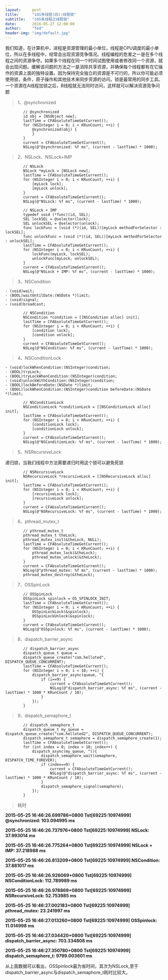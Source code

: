 ```yaml
---
layout:     post
title:      "iOS多线程(四):线程锁"
subtitle:   "iOS多线程之线程锁"
date:       2016-05-27 12:00:00
author:     "Ted"
header-img: "img/default.jpg"
---
```


我们知道，在计算机中，进程是资源管理的最小单位，线程是CPU调度的最小单位，所以在多线程中，经常会出现资源竞争情况。线程编程的危害之一是在多个线程之间的资源争夺。如果多个线程在同一个时间试图使用或者修改同一个资源，就会出现问题。缓解该问题的方法之一是消除共享资源，并确保每个线程都有在它操作的资源上面的独特设置。因为保持完全独立的资源是不可行的，所以你可能必须使用锁，条件，原子操作和其他技术来同步资源的访问。锁是最常用的同步工具。一个资源在A线程加锁之后，B线程就无法同时访问，这样就可以解决资源竞争问题

> 1、@synchronized

```objc
        // @synchronized
        id obj = [NSObject new];
        lastTime = CFAbsoluteTimeGetCurrent();
        for (NSInteger i = 0; i < KRunCount; ++i) {
            @synchronized(obj) {
            }
        }
        current = CFAbsoluteTimeGetCurrent();
        NSLog(@"@synchronized: %f ms", (current - lastTime) * 1000);
```

> 2、NSLock、NSLock+IMP

```objc
        // NSLock
        NSLock *myLock = [NSLock new];
        lastTime = CFAbsoluteTimeGetCurrent();
        for (NSInteger i = 0; i < KRunCount; ++i) {
            [myLock lock];
            [myLock unlock];
        }
        current = CFAbsoluteTimeGetCurrent();
        NSLog(@"NSLock: %f ms", (current - lastTime) * 1000);
        
        // NSLock + IMP
        typedef void (*func)(id, SEL);
        SEL lockSEL = @selector(lock);
        SEL unlockSEL = @selector(unlock);
        func lockFunc = (void (*)(id, SEL))[myLock methodForSelector : lockSEL];
        func unlockFunc = (void (*)(id, SEL))[myLock methodForSelector : unlockSEL];
        lastTime = CFAbsoluteTimeGetCurrent();
        for (NSInteger i = 0; i < KRunCount; ++i) {
            lockFunc(myLock, lockSEL);
            unlockFunc(myLock, unlockSEL);
        }
        current = CFAbsoluteTimeGetCurrent();
        NSLog(@"NSLock + IMP: %f ms", (current - lastTime) * 1000);
```

> 3、NSCondition

```objc
- (void)wait;
- (BOOL)waitUntilDate:(NSDate *)limit;
- (void)signal;
- (void)broadcast;
```

```objc
        // NSCondition
        NSCondition *condition = [[NSCondition alloc] init];
        lastTime = CFAbsoluteTimeGetCurrent();
        for (NSInteger i = 0; i < KRunCount; ++i) {
            [condition lock];
            [condition unlock];
        }
        current = CFAbsoluteTimeGetCurrent();
        NSLog(@"NSCondition: %f ms", (current - lastTime) * 1000);
```

> 4、NSConditionLock

```objc
- (void)lockWhenCondition:(NSInteger)condition;
- (BOOL)tryLock;
- (BOOL)tryLockWhenCondition:(NSInteger)condition;
- (void)unlockWithCondition:(NSInteger)condition;
- (BOOL)lockBeforeDate:(NSDate *)limit;
- (BOOL)lockWhenCondition:(NSInteger)condition beforeDate:(NSDate *)limit;
```

```objc
        // NSConditionLock
        NSConditionLock *conditionLock = [[NSConditionLock alloc] init];
        lastTime = CFAbsoluteTimeGetCurrent();
        for (NSInteger i = 0; i < KRunCount; ++i) {
            [conditionLock lock];
            [conditionLock unlock];
        }
        current = CFAbsoluteTimeGetCurrent();
        NSLog(@"NSConditionLock: %f ms", (current - lastTime) * 1000);
```

> 5、NSRecursiveLock

递归锁，当我们线程中方法需要递归时用这个锁可以避免死锁

```objc
        // NSRecursiveLock
        NSRecursiveLock *recursiveLock = [[NSRecursiveLock alloc] init];
        lastTime = CFAbsoluteTimeGetCurrent();
        for (NSInteger i = 0; i < KRunCount; ++i) {
            [recursiveLock lock];
            [recursiveLock unlock];
        }
        current = CFAbsoluteTimeGetCurrent();
        NSLog(@"NSRecursiveLock: %f ms", (current - lastTime) * 1000);
```

> 6、pthread_mutex_t

```objc
        // pthread_mutex_t
        pthread_mutex_t theLock;
        pthread_mutex_init(&theLock, NULL);
        lastTime = CFAbsoluteTimeGetCurrent();
        for (NSInteger i = 0; i < KRunCount; ++i) {
            pthread_mutex_lock(&theLock);
            pthread_mutex_unlock(&theLock);
        }
        current = CFAbsoluteTimeGetCurrent();
        NSLog(@"pthread_mutex: %f ms", (current - lastTime) * 1000);
        pthread_mutex_destroy(&theLock);
```

>  7、OSSpinLock

```objc
        // OSSpinLock
        OSSpinLock spinlock = OS_SPINLOCK_INIT;
        lastTime = CFAbsoluteTimeGetCurrent();
        for (NSInteger i = 0; i < KRunCount; ++i) {
            OSSpinLockLock(&spinlock);
            OSSpinLockUnlock(&spinlock);
        }
        current = CFAbsoluteTimeGetCurrent();
        NSLog(@"OSSpinlock: %f ms", (current - lastTime) * 1000);
```

> 8、dispatch_barrier_async

```objc
        // dispatch_barrier_async
        dispatch_queue_t queue =
        dispatch_queue_create("com.helloted", DISPATCH_QUEUE_CONCURRENT);
        lastTime = CFAbsoluteTimeGetCurrent();
        for (NSInteger i = 0; i < 10; ++i) {
            dispatch_barrier_async(queue, ^{
                if (i==9) {
                    current = CFAbsoluteTimeGetCurrent();
                    NSLog(@"dispatch_barrier_async: %f ms", (current - lastTime) * 1000 * KRunCount / 10);
                }
            });
        }
```

> 9、dispatch_semaphore_t

```objc
        // dispatch_semaphore_t
        dispatch_queue_t my_queue = dispatch_queue_create("com.helloted2", DISPATCH_QUEUE_CONCURRENT);
        dispatch_semaphore_t semaphore = dispatch_semaphore_create(1);
        lastTime = CFAbsoluteTimeGetCurrent();
        for (int index = 0; index < 10; index++) {
            dispatch_async(my_queue, ^(){
                dispatch_semaphore_wait(semaphore, DISPATCH_TIME_FOREVER);
                if (index==9) {
                    current = CFAbsoluteTimeGetCurrent();
                    NSLog(@"dispatch_barrier_async: %f ms", (current - lastTime) * 1000 * KRunCount / 10);
                }
                dispatch_semaphore_signal(semaphore);
            });
        }
```

> 耗时

**2015-05-25 16:46:26.699786+0800 Tst[69225:10974999] @synchronized: 103.094995 ms**

**2015-05-25 16:46:26.737976+0800 Tst[69225:10974999] NSLock: 37.993014 ms**

**2015-05-25 16:46:26.775264+0800 Tst[69225:10974999] NSLock + IMP: 37.218988 ms**

**2015-05-25 16:46:26.813209+0800 Tst[69225:10974999] NSCondition: 37.881017 ms**

**2015-05-25 16:46:26.926069+0800 Tst[69225:10974999] NSConditionLock: 112.789989 ms**

**2015-05-25 16:46:26.978869+0800 Tst[69225:10974999] NSRecursiveLock: 52.753985 ms**

**2015-05-25 16:46:27.002183+0800 Tst[69225:10974999] pthread_mutex: 23.241997 ms**

**2015-05-25 16:46:27.013260+0800 Tst[69225:10974999] OSSpinlock: 11.014998 ms**

**2015-05-25 16:46:27.034420+0800 Tst[69225:10974999] dispatch_barrier_async: 703.334808 ms**

**2015-05-25 16:46:27.350780+0800 Tst[69225:10974999] dispatch_semaphore_t: 9799.003601  ms**

从上面数据可以看出，OSSpinlock最为省时间，其次为NSLock,至于dispatch_barrier_async与dispatch_semaphore_t耗时比较大。